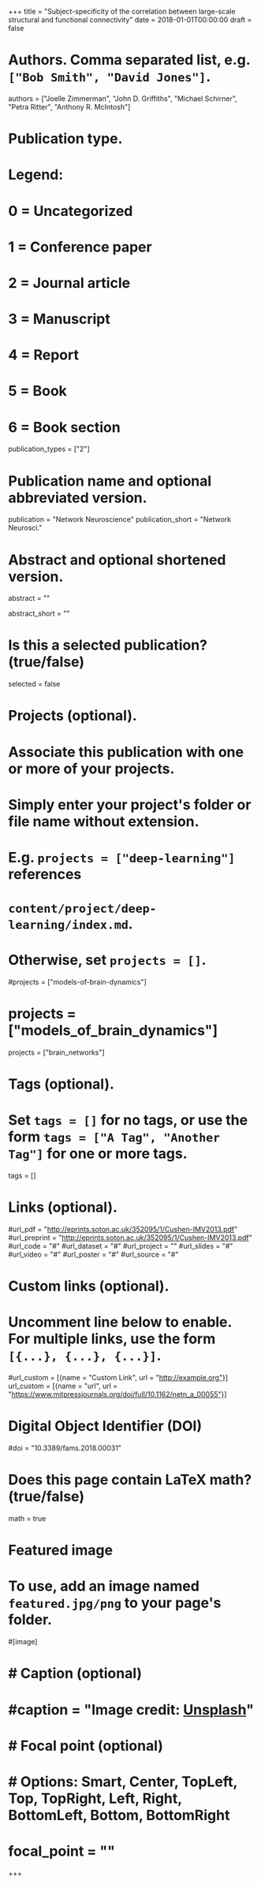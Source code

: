 +++
title = "Subject-specificity of the correlation between large-scale structural and functional connectivity"
date = 2018-01-01T00:00:00
draft = false

# Authors. Comma separated list, e.g. `["Bob Smith", "David Jones"]`.
authors = ["Joelle Zimmerman", "John D. Griffiths", "Michael Schirner", "Petra Ritter", "Anthony R. McIntosh"]


# Publication type.
# Legend:
# 0 = Uncategorized
# 1 = Conference paper
# 2 = Journal article
# 3 = Manuscript
# 4 = Report
# 5 = Book
# 6 = Book section
publication_types = ["2"]

# Publication name and optional abbreviated version.
publication = "Network Neuroscience"
publication_short = "Network Neurosci."

# Abstract and optional shortened version.
abstract = ""

abstract_short = ""


# Is this a selected publication? (true/false)
selected = false

# Projects (optional).
#   Associate this publication with one or more of your projects.
#   Simply enter your project's folder or file name without extension.
#   E.g. `projects = ["deep-learning"]` references 
#   `content/project/deep-learning/index.md`.
#   Otherwise, set `projects = []`.
#projects = ["models-of-brain-dynamics"]
# projects = ["models_of_brain_dynamics"]
projects = ["brain_networks"]

# Tags (optional).
#   Set `tags = []` for no tags, or use the form `tags = ["A Tag", "Another Tag"]` for one or more tags.
tags = []

# Links (optional).
#url_pdf = "http://eprints.soton.ac.uk/352095/1/Cushen-IMV2013.pdf"
#url_preprint = "http://eprints.soton.ac.uk/352095/1/Cushen-IMV2013.pdf"
#url_code = "#"
#url_dataset = "#"
#url_project = ""
#url_slides = "#"
#url_video = "#"
#url_poster = "#"
#url_source = "#"

# Custom links (optional).
#   Uncomment line below to enable. For multiple links, use the form `[{...}, {...}, {...}]`.
#url_custom = [{name = "Custom Link", url = "http://example.org"}]
url_custom = [{name = "url", url = "https://www.mitpressjournals.org/doi/full/10.1162/netn_a_00055"}]

# Digital Object Identifier (DOI)
#doi = "10.3389/fams.2018.00031"

# Does this page contain LaTeX math? (true/false)
math = true

# Featured image
# To use, add an image named `featured.jpg/png` to your page's folder. 
#[image]
#  # Caption (optional)
#  #caption = "Image credit: [**Unsplash**](https://unsplash.com/photos/pLCdAaMFLTE)"
#
#  # Focal point (optional)
#  # Options: Smart, Center, TopLeft, Top, TopRight, Left, Right, BottomLeft, Bottom, BottomRight
#  focal_point = ""
+++
